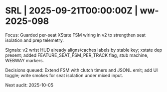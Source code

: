 # SRL | 2025-09-21T00:00:00Z | ww-2025-098

Focus: Guarded per-seat XState FSM wiring in v2 to strengthen seat isolation and prep telemetry.

Signals: v2 wrist HUD already aligns/caches labels by stable key; xstate dep present; added FEATURE_SEAT_FSM_PER_TRACK flag, stub machine, WEBWAY markers.

Decisions queued: Extend FSM with clutch timers and JSONL emit; add UI toggle; write smokes for seat isolation under mixed input.

Next audit: 2025-10-05
